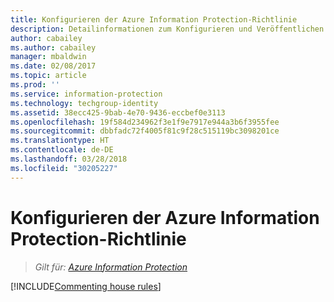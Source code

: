 ```yaml
---
title: Konfigurieren der Azure Information Protection-Richtlinie
description: Detailinformationen zum Konfigurieren und Veröffentlichen der Azure Information Protection-Richtlinie.
author: cabailey
ms.author: cabailey
manager: mbaldwin
ms.date: 02/08/2017
ms.topic: article
ms.prod: ''
ms.service: information-protection
ms.technology: techgroup-identity
ms.assetid: 38ecc425-9bab-4e70-9436-eccbef0e3113
ms.openlocfilehash: 19f584d234962f3e1f9e7917e944a3b6f3955fee
ms.sourcegitcommit: dbbfadc72f4005f81c9f28c515119bc3098201ce
ms.translationtype: HT
ms.contentlocale: de-DE
ms.lasthandoff: 03/28/2018
ms.locfileid: "30205227"
---
```

# <a name="configuring-the-azure-information-protection-policy"></a>Konfigurieren der Azure Information Protection-Richtlinie 

>*Gilt für: [Azure Information Protection](https://azure.microsoft.com/pricing/details/information-protection)*

[!INCLUDE[Commenting house rules](../includes/houserules.md)]
